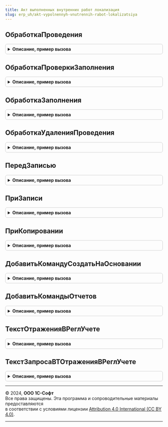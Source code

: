 ```yaml
---
title: Акт выполненных внутренних работ локализация
slug: erp_uh/akt-vypolnennyh-vnutrennih-rabot-lokalizatsiya
---
```



## ОбработкаПроведения
<details style="margin: 1em 0; padding: 0.5em; border: 1px solid #ccc; border-radius: 6px;">

<summary style="font-weight: bold; cursor: pointer;">Описание, пример вызова</summary>

```bsl

// Вызывается из соответствующего обработчика документа
//
// Параметры:
//  Объект - ДокументОбъект - Обрабатываемый документ.
//  Отказ - Булево - Признак проведения документа.
//                   Если в теле процедуры-обработчика установить данному параметру значение Истина,
//                   то проведение документа выполнено не будет.
//  РежимПроведения - РежимПроведенияДокумента - В данный параметр передается текущий режим проведения.
//
Процедура ОбработкаПроведения(Объект, Отказ, РежимПроведения) Экспорт
```

Пример вызова
```bsl
АктВыполненныхВнутреннихРаботЛокализация.ОбработкаПроведения(Объект, Отказ, РежимПроведения) 
```
</details>

## ОбработкаПроверкиЗаполнения
<details style="margin: 1em 0; padding: 0.5em; border: 1px solid #ccc; border-radius: 6px;">

<summary style="font-weight: bold; cursor: pointer;">Описание, пример вызова</summary>

```bsl

// Вызывается из соответствующего обработчика документа
//
// Параметры:
//  Объект - ДокументОбъект - Обрабатываемый объект
//  Отказ - Булево - Если в теле процедуры-обработчика установить данному параметру значение Истина,
//                   то будет выполнен отказ от продолжения работы после выполнения проверки заполнения.
//  ПроверяемыеРеквизиты - Массив - Массив путей к реквизитам, для которых будет выполнена проверка заполнения.
//
Процедура ОбработкаПроверкиЗаполнения(Объект, Отказ, ПроверяемыеРеквизиты) Экспорт
```

Пример вызова
```bsl
АктВыполненныхВнутреннихРаботЛокализация.ОбработкаПроверкиЗаполнения(Объект, Отказ, ПроверяемыеРеквизиты) 
```
</details>

## ОбработкаЗаполнения
<details style="margin: 1em 0; padding: 0.5em; border: 1px solid #ccc; border-radius: 6px;">

<summary style="font-weight: bold; cursor: pointer;">Описание, пример вызова</summary>

```bsl

// Вызывается из соответствующего обработчика документа
//
// Параметры:
//  Объект - ДокументОбъект - Обрабатываемый объект.
//  ДанныеЗаполнения - Произвольный - Значение, которое используется как основание для заполнения.
//  ТекстЗаполнения - Строка - В данный параметр передается признак выполнения стандартной (системной) обработки события.
//  СтандартнаяОбработка - Булево - В данный параметр передается признак выполнения стандартной (системной) обработки события.
//
Процедура ОбработкаЗаполнения(Объект, ДанныеЗаполнения, ТекстЗаполнения, СтандартнаяОбработка) Экспорт
```

Пример вызова
```bsl
АктВыполненныхВнутреннихРаботЛокализация.ОбработкаЗаполнения(Объект, ДанныеЗаполнения, ТекстЗаполнения, СтандартнаяОбработка) 
```
</details>

## ОбработкаУдаленияПроведения
<details style="margin: 1em 0; padding: 0.5em; border: 1px solid #ccc; border-radius: 6px;">

<summary style="font-weight: bold; cursor: pointer;">Описание, пример вызова</summary>

```bsl

// Вызывается из соответствующего обработчика документа
//
// Параметры:
//  Объект - ДокументОбъект - Обрабатываемый объект
//  Отказ - Булево - Признак отказа от записи.
//                   Если в теле процедуры-обработчика установить данному параметру значение Истина,
//                   то запись выполнена не будет и будет вызвано исключение.
//
Процедура ОбработкаУдаленияПроведения(Объект, Отказ) Экспорт
```

Пример вызова
```bsl
АктВыполненныхВнутреннихРаботЛокализация.ОбработкаУдаленияПроведения(Объект, Отказ) 
```
</details>

## ПередЗаписью
<details style="margin: 1em 0; padding: 0.5em; border: 1px solid #ccc; border-radius: 6px;">

<summary style="font-weight: bold; cursor: pointer;">Описание, пример вызова</summary>

```bsl

// Вызывается из соответствующего обработчика документа
//
// Параметры:
//  Объект - ДокументОбъект - Обрабатываемый объект
//  Отказ - Булево - Признак отказа от записи.
//                   Если в теле процедуры-обработчика установить данному параметру значение Истина,
//                   то запись выполнена не будет и будет вызвано исключение.
//  РежимЗаписи - РежимЗаписиДокумента - В параметр передается текущий режим записи документа. Позволяет определить в теле процедуры режим записи.
//  РежимПроведения - РежимПроведенияДокумента - В данный параметр передается текущий режим проведения.
//
Процедура ПередЗаписью(Объект, Отказ, РежимЗаписи, РежимПроведения) Экспорт
```

Пример вызова
```bsl
АктВыполненныхВнутреннихРаботЛокализация.ПередЗаписью(Объект, Отказ, РежимЗаписи, РежимПроведения) 
```
</details>

## ПриЗаписи
<details style="margin: 1em 0; padding: 0.5em; border: 1px solid #ccc; border-radius: 6px;">

<summary style="font-weight: bold; cursor: pointer;">Описание, пример вызова</summary>

```bsl

// Вызывается из соответствующего обработчика документа
//
// Параметры:
//  Объект - ДокументОбъект - Обрабатываемый объект
//  Отказ - Булево - Признак отказа от записи.
//                   Если в теле процедуры-обработчика установить данному параметру значение Истина, то запись выполнена не будет и будет вызвано исключение.
//
Процедура ПриЗаписи(Объект, Отказ) Экспорт
```

Пример вызова
```bsl
АктВыполненныхВнутреннихРаботЛокализация.ПриЗаписи(Объект, Отказ) 
```
</details>

## ПриКопировании
<details style="margin: 1em 0; padding: 0.5em; border: 1px solid #ccc; border-radius: 6px;">

<summary style="font-weight: bold; cursor: pointer;">Описание, пример вызова</summary>

```bsl

// Вызывается из соответствующего обработчика документа
//
// Параметры:
//  Объект - ДокументОбъект - Обрабатываемый объект
//  ОбъектКопирования - ДокументОбъект - Исходный документ, который является источником копирования.
//
Процедура ПриКопировании(Объект, ОбъектКопирования) Экспорт
```

Пример вызова
```bsl
АктВыполненныхВнутреннихРаботЛокализация.ПриКопировании(Объект, ОбъектКопирования) 
```
</details>

## ДобавитьКомандуСоздатьНаОсновании
<details style="margin: 1em 0; padding: 0.5em; border: 1px solid #ccc; border-radius: 6px;">

<summary style="font-weight: bold; cursor: pointer;">Описание, пример вызова</summary>

```bsl

// Добавляет команду создания документа "Авансовый отчет".
//
// Параметры:
//  КомандыСозданияНаОсновании - см. СозданиеНаОснованииПереопределяемый.ПередДобавлениемКомандСозданияНаОсновании.КомандыСозданияНаОсновании
//
Процедура ДобавитьКомандуСоздатьНаОсновании(КомандыСозданияНаОсновании) Экспорт
```

Пример вызова
```bsl
АктВыполненныхВнутреннихРаботЛокализация.ДобавитьКомандуСоздатьНаОсновании(КомандыСозданияНаОсновании) 
```
</details>

## ДобавитьКомандыОтчетов
<details style="margin: 1em 0; padding: 0.5em; border: 1px solid #ccc; border-radius: 6px;">

<summary style="font-weight: bold; cursor: pointer;">Описание, пример вызова</summary>

```bsl

// Определяет список команд отчетов.
//
// Параметры:
//   КомандыОтчетов - См. ВариантыОтчетовПереопределяемый.ПередДобавлениемКомандОтчетов.КомандыОтчетов
//   Параметры - См. ВариантыОтчетовПереопределяемый.ПередДобавлениемКомандОтчетов.Параметры
//
Процедура ДобавитьКомандыОтчетов(КомандыОтчетов, Параметры) Экспорт
```

Пример вызова
```bsl
АктВыполненныхВнутреннихРаботЛокализация.ДобавитьКомандыОтчетов(КомандыОтчетов, Параметры) 
```
</details>

## ТекстОтраженияВРеглУчете
<details style="margin: 1em 0; padding: 0.5em; border: 1px solid #ccc; border-radius: 6px;">

<summary style="font-weight: bold; cursor: pointer;">Описание, пример вызова</summary>

```bsl

// Функция возвращает текст запроса для отражения документа в регламентированном учете.
//
// Возвращаемое значение:
//	Строка - Текст запроса
//
Функция ТекстОтраженияВРеглУчете() Экспорт
```

Пример вызова
```bsl
Результат = АктВыполненныхВнутреннихРаботЛокализация.ТекстОтраженияВРеглУчете() 
```
</details>

## ТекстЗапросаВТОтраженияВРеглУчете
<details style="margin: 1em 0; padding: 0.5em; border: 1px solid #ccc; border-radius: 6px;">

<summary style="font-weight: bold; cursor: pointer;">Описание, пример вызова</summary>

```bsl

// Функция возвращает текст запроса дополнительных временных таблиц,
// необходимых для отражения в регламентированном учете
//
// Возвращаемое значение:
//   Строка - сформированный текст запроса.
//
Функция ТекстЗапросаВТОтраженияВРеглУчете() Экспорт
```

Пример вызова
```bsl
Результат = АктВыполненныхВнутреннихРаботЛокализация.ТекстЗапросаВТОтраженияВРеглУчете() 
```
</details>

---

© 2024, **ООО 1С-Софт**  
Все права защищены. Эта программа и сопроводительные материалы предоставляются  
в соответствии с условиями лицензии [Attribution 4.0 International (CC BY 4.0)](https://creativecommons.org/licenses/by/4.0/legalcode).

---
